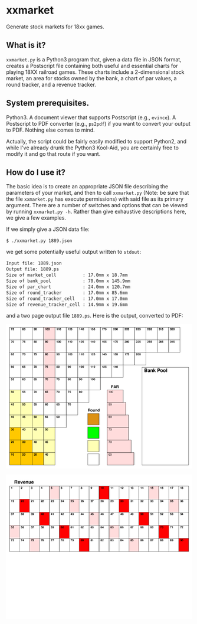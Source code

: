 # xxmarket
Generate stock markets for 18xx games.

## What is it?

`xxmarket.py` is a Python3 program that, given a data file in JSON
format, creates a Postscript file containing both useful and essential
charts for playing 18XX railroad games. These charts include a
2-dimensional stock market, an area for stocks owned by the bank, a
chart of par values, a round tracker, and a revenue tracker.

## System prerequisites.

Python3. A document viewer that supports Postscript (e.g., `evince`).
A Postscript to PDF converter (e.g., `ps2pdf`) if you want to convert
your output to PDF. Nothing else comes to mind.

Actually, the script could be fairly easily modified to support
Python2, and while I've already drunk the Python3 Kool-Aid, you are
certainly free to modify it and go that route if you want.

## How do I use it?

The basic idea is to create an appropriate JSON file describing the
parameters of your market, and then to call `xxmarket.py` (Note: be
sure that the file `xxmarket.py` has execute permissions) with said
file as its primary argument. There are a number of switches and
options that can be viewed by running `xxmarket.py -h`. Rather than
give exhaustive descriptions here, we give a few examples.

If we simply give a JSON data file:

```
$ ./xxmarket.py 1889.json
```

we get some potentially useful output written to `stdout`:

```
Input file: 1889.json
Output file: 1889.ps
Size of market_cell          : 17.0mm x 18.7mm
Size of bank_pool            : 70.0mm x 145.9mm
Size of par_chart            : 24.0mm x 120.7mm
Size of round_tracker        : 17.0mm x 85.6mm
Size of round_tracker_cell   : 17.0mm x 17.0mm
Size of revenue_tracker_cell : 14.9mm x 19.6mm
```

and a two page output file `1889.ps`. Here is the output, converted to
PDF:

![1889 Stock Market and others](images/1889-0.png?raw=true "Title")

![Revenue Tracker](images/1889-1.png?raw=true "Title")
